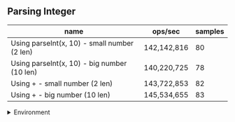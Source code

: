 ## Parsing Integer

|name|ops/sec|samples|
|-|-|-|
|Using parseInt(x, 10) - small number (2 len)|142,142,816|80|
|Using parseInt(x, 10) - big number (10 len)|140,220,725|78|
|Using + - small number (2 len)|143,722,853|82|
|Using + - big number (10 len)|145,534,655|83|


<details>
<summary>Environment</summary>

* __Machine:__ linux x64 | 4 vCPUs | 15.2GB Mem
* __Run:__ Fri May 03 2024 23:10:04 GMT+0000 (Coordinated Universal Time)
</details>

<!--
{"environment":{"platform":"linux","arch":"x64","cpus":4,"totalMemory":15.245216369628906},"benchmarks":[{"name":"Using parseInt(x, 10) - small number (2 len)","opsSec":142142815.70996103,"samples":5},{"name":"Using parseInt(x, 10) - big number (10 len)","opsSec":140220724.9980938,"samples":5},{"name":"Using + - small number (2 len)","opsSec":143722852.82834992,"samples":5},{"name":"Using + - big number (10 len)","opsSec":145534655.1921107,"samples":6}]}-->
